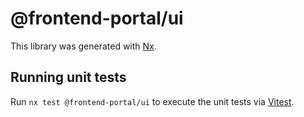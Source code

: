 # @frontend-portal/ui

This library was generated with [Nx](https://nx.dev).

## Running unit tests

Run `nx test @frontend-portal/ui` to execute the unit tests via [Vitest](https://vitest.dev/).
